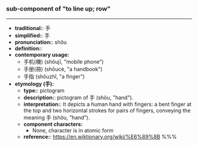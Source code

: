 ## 
### sub-component of "to line up; row"
---
- **traditional:**: 手
- **simplified:**: 手
- **pronunciation:**: shǒu
- **definition:**: 
- **contemporary usage:**
  - 手机(機) (shǒujī, "mobile phone")
  - 手册(冊) (shǒucè, "a handbook")
  - 手指 (shǒuzhǐ, "a finger")
- **etymology (手):**
  - **type:**: pictogram
  - **description:**: pictogram of 手 (shǒu, "hand").
  - **interpretation:**: It depicts a human hand with fingers: a bent finger at the top and two horizontal strokes for pairs of fingers, conveying the meaning 手 (shǒu, "hand").
  - **component characters:**
    - None, character is in atomic form
  - **reference:**: https://en.wiktionary.org/wiki/%E6%89%8B
%%%
